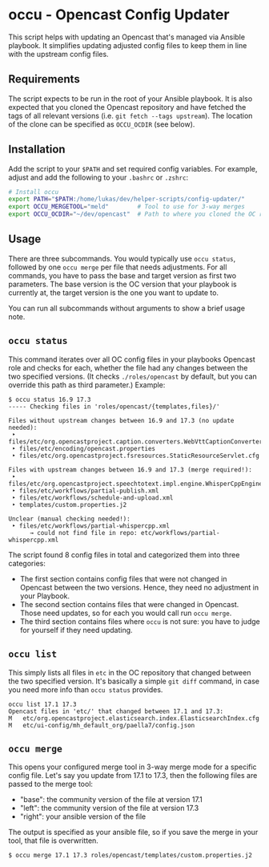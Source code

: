 # occu - Opencast Config Updater

This script helps with updating an Opencast that's managed via Ansible playbook.
It simplifies updating adjusted config files to keep them in line with the upstream config files.

## Requirements

The script expects to be run in the root of your Ansible playbook.
It is also expected that you cloned the Opencast repository and have fetched the tags of all relevant versions (i.e. `git fetch --tags upstream`).
The location of the clone can be specified as `OCCU_OCDIR` (see below).

## Installation

Add the script to your `$PATH` and set required config variables.
For example, adjust and add the following to your `.bashrc` or `.zshrc`:

```sh
# Install occu
export PATH="$PATH:/home/lukas/dev/helper-scripts/config-updater/"
export OCCU_MERGETOOL="meld"        # Tool to use for 3-way merges
export OCCU_OCDIR="~/dev/opencast"  # Path to where you cloned the OC repo
```

## Usage

There are three subcommands.
You would typically use `occu status`, followed by one `occu merge` per file that needs adjustments.
For all commands, you have to pass the base and target version as first two parameters.
The base version is the OC version that your playbook is currently at, the target version is the one you want to update to.

You can run all subcommands without arguments to show a brief usage note.

## `occu status`

This command iterates over all OC config files in your playbooks Opencast role and checks for each, whether the file had any changes between the two specified versions.
(It checks `./roles/opencast` by default, but you can override this path as third parameter.)
Example:

```
$ occu status 16.9 17.3
----- Checking files in 'roles/opencast/{templates,files}/'

Files without upstream changes between 16.9 and 17.3 (no update needed):
 ‣ files/etc/org.opencastproject.caption.converters.WebVttCaptionConverter.cfg
 ‣ files/etc/encoding/opencast.properties
 ‣ files/etc/org.opencastproject.fsresources.StaticResourceServlet.cfg

Files with upstream changes between 16.9 and 17.3 (merge required!):
 ‣ files/etc/org.opencastproject.speechtotext.impl.engine.WhisperCppEngine.cfg
 ‣ files/etc/workflows/partial-publish.xml
 ‣ files/etc/workflows/schedule-and-upload.xml
 ‣ templates/custom.properties.j2

Unclear (manual checking needed!):
 ‣ files/etc/workflows/partial-whispercpp.xml
      → could not find file in repo: etc/workflows/partial-whispercpp.xml
```

The script found 8 config files in total and categorized them into three categories:
- The first section contains config files that were not changed in Opencast between the two versions.
  Hence, they need no adjustment in your Playbook.
- The second section contains files that were changed in Opencast.
  Those need updates, so for each you would call run `occu merge`.
- The third section contains files where `occu` is not sure: you have to judge for yourself if they need updating.

## `occu list`

This simply lists all files in `etc` in the OC repository that changed between the two specified version.
It's basically a simple `git diff` command, in case you need more info than `occu status` provides.

```
occu list 17.1 17.3
Opencast files in 'etc/' that changed between 17.1 and 17.3:
M	etc/org.opencastproject.elasticsearch.index.ElasticsearchIndex.cfg
M	etc/ui-config/mh_default_org/paella7/config.json
```

## `occu merge`

This opens your configured merge tool in 3-way merge mode for a specific config file.
Let's say you update from 17.1 to 17.3, then the following files are passed to the merge tool:
- "base": the community version of the file at version 17.1
- "left": the community version of the file at version 17.3
- "right": your ansible version of the file

The output is specified as your ansible file, so if you save the merge in your tool, that file is overwritten.

```
$ occu merge 17.1 17.3 roles/opencast/templates/custom.properties.j2
```
